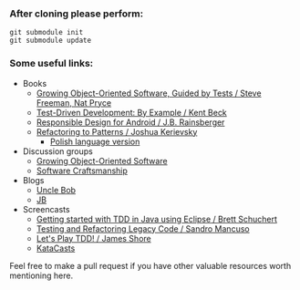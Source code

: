 ### After cloning please perform:

```
git submodule init
git submodule update
```

### Some useful links:

* Books
  * [Growing Object-Oriented Software, Guided by Tests / Steve Freeman, Nat Pryce](http://www.growing-object-oriented-software.com/)
  * [Test-Driven Development: By Example / Kent Beck](http://www.amazon.com/gp/product/0321146530/ref=ox_sc_act_title_2?ie=UTF8&psc=1&smid=ATVPDKIKX0DER)
  * [Responsible Design for Android / J.B. Rainsberger](https://leanpub.com/ResponsibleDesignAndroid-Part1)
  * [Refactoring to Patterns /  Joshua Kerievsky](http://industriallogic.com/xp/refactoring/)
    * [Polish language version](helion.pl/ksiazki/refawp.htm)
* Discussion groups
  * [Growing Object-Oriented Software](https://groups.google.com/forum/#!forum/growing-object-oriented-software)
  * [Software Craftsmanship](https://groups.google.com/forum/#!forum/software_craftsmanship)
* Blogs
  * [Uncle Bob](http://blog.8thlight.com/uncle-bob/archive.html)
  * [JB](http://blog.thecodewhisperer.com/)
* Screencasts
  * [Getting started with TDD in Java using Eclipse / Brett Schuchert](http://vimeo.com/10569751)
  * [Testing and Refactoring Legacy Code / Sandro Mancuso](https://www.youtube.com/watch?v=_NnElPO5BU0)
  * [Let's Play TDD! / James Shore](http://www.jamesshore.com/Blog/Lets-Play)
  * [KataCasts](http://vimeo.com/channels/katacasts)

Feel free to make a pull request if you have other valuable resources worth mentioning here.
